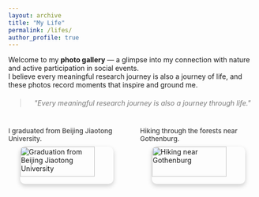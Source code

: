 ```yaml
---
layout: archive
title: "My Life"
permalink: /lifes/
author_profile: true
---
```


Welcome to my **photo gallery** — a glimpse into my connection with nature and active participation in social events.  
I believe every meaningful research journey is also a journey of life, and these photos record moments that inspire and ground me.

<blockquote style="font-style: italic; color: #777; text-align: center; margin-top: 20px;">
  "Every meaningful research journey is also a journey through life."
</blockquote>

<!-- Gallery Container -->
<div style="display: flex; flex-wrap: wrap; justify-content: space-between; gap: 30px; margin-top: 40px;">

  <!-- Photo 1 -->
  <figure style="flex: 1 1 45%; max-width: 48%; margin: 0 auto;">
    <figcaption style="font-size: 0.95em; font-weight: 500; color: #444; text-align: left; margin-bottom: 8px;">
      I graduated from Beijing Jiaotong University.
    </figcaption>
    <img src="/images/gallery/graduation from BJTU.JPG" 
         alt="Graduation from Beijing Jiaotong University" 
         style="width: 80%; height: auto; display: block; margin: 0 auto; border-radius: 10px; 
                box-shadow: 0 4px 10px rgba(0,0,0,0.2); transition: transform 0.3s ease;">
  </figure>

  <!-- Photo 2 -->
  <figure style="flex: 1 1 45%; max-width: 48%; margin: 0 auto;">
    <figcaption style="font-size: 0.95em; font-weight: 500; color: #444; text-align: left; margin-bottom: 8px;">
      Hiking through the forests near Gothenburg.
    </figcaption>
    <img src="/images/gallery/graduation from BJTU.JPG" 
         alt="Hiking near Gothenburg" 
         style="width: 80%; height: auto; display: block; margin: 0 auto; border-radius: 10px; 
                box-shadow: 0 4px 10px rgba(0,0,0,0.2); transition: transform 0.3s ease;">
  </figure>

</div>

<!-- Hover Effect -->
<style>
  img:hover {
    transform: scale(1.03);
  }

  /* Responsive Design */
  @media (max-width: 768px) {
    div[style*="display: flex"] figure {
      max-width: 100%;
      flex: 1 1 100%;
    }
  }
</style>
